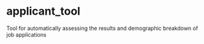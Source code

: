 # applicant_tool
Tool for automatically assessing the results and demographic breakdown of job applications
